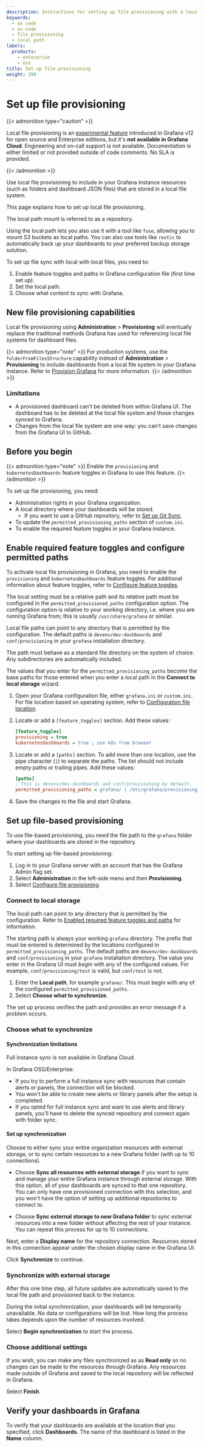 ```yaml
---
description: Instructions for setting up file provisioning with a local path.
keywords:
  - as code
  - as-code
  - file provisioning
  - local path
labels:
  products:
    - enterprise
    - oss
title: Set up file provisioning
weight: 200
---
```


# Set up file provisioning

{{< admonition type="caution" >}}

Local file provisioning is an [experimental feature](https://grafana.com/docs/release-life-cycle/) introduced in Grafana v12 for open source and Enterprise editions, but it's **not available in Grafana Cloud**. Engineering and on-call support is not available. Documentation is either limited or not provided outside of code comments. No SLA is provided.

{{< /admonition >}}

Use local file provisioning to include in your Grafana instance resources (such as folders and dashboard JSON files) that are stored in a local file system.

This page explains how to set up local file provisioning.

The local path mount is referred to as a repository.

Using the local path lets you also use it with a tool like `fuse`, allowing you to mount S3 buckets as local paths. You can also use tools like `restic` to automatically back up your dashboards to your preferred backup storage solution.

To set up file sync with local with local files, you need to:

1. Enable feature toggles and paths in Grafana configuration file (first time set up).
1. Set the local path.
1. Choose what content to sync with Grafana.

## New file provisioning capabilities

Local file provisioning using **Administration** > **Provisioning** will eventually replace the traditional methods Grafana has used for referencing local file systems for dashboard files.

{{< admonition type="note" >}}
For production systems, use the `folderFromFilesStructure` capability instead of **Administration** > **Provisioning** to include dashboards from a local file system in your Grafana instance. Refer to [Provision Grafana](https://grafana.com/docs/grafana/<GRAFANA_VERSION>/administration/provisioning/#provision-folders-structure-from-filesystem-to-grafana) for more information.
{{< /admonition >}}

### Limitations

- A provisioned dashboard can't be deleted from within Grafana UI. The dashboard has to be deleted at the local file system and those changes synced to Grafana.
- Changes from the local file system are one way: you can't save changes from the Grafana UI to GitHub.

## Before you begin

{{< admonition type="note" >}}
Enable the `provisioning` and `kubernetesDashboards` feature toggles in Grafana to use this feature.
{{< /admonition >}}

To set up file provisioning, you need:

- Administration rights in your Grafana organization.
- A local directory where your dashboards will be stored.
  - If you want to use a GitHub repository, refer to [Set up Git Sync](https://grafana.com/docs/grafana/<GRAFANA_VERSION>/observability-as-code/provision-resources/file-path-setup/).
- To update the `permitted_provisioning_paths` section of `custom.ini`.
- To enable the required feature toggles in your Grafana instance.

## Enable required feature toggles and configure permitted paths

To activate local file provisioning in Grafana, you need to enable the `provisioning` and `kubernetesDashboards` feature toggles.
For additional information about feature toggles, refer to [Configure feature toggles](https://grafana.com/docs/grafana/<GRAFANA_VERSION>/setup-grafana/configure-grafana/feature-toggles).

The local setting must be a relative path and its relative path must be configured in the `permitted_provisioned_paths` configuration option.
The configuration option is relative to your working directory, i.e. where you are running Grafana from; this is usually `/usr/share/grafana` or similar.

Local file paths can point to any directory that is permitted by the configuration.
The default paths is `devenv/dev-dashboards` and `conf/provisioning` in your `grafana` installation directory.

The path must behave as a standard file directory on the system of choice.
Any subdirectories are automatically included.

The values that you enter for the `permitted_provisioning_paths` become the base paths for those entered when you enter a local path in the **Connect to local storage** wizard.

1. Open your Grafana configuration file, either `grafana.ini` or `custom.ini`. For file location based on operating system, refer to [Configuration file location](https://grafana.com/docs/grafana/<GRAFANA_VERSION>/setup-grafana/configure-grafana/feature-toggles/#experimental-feature-toggles).
1. Locate or add a `[feature_toggles]` section. Add these values:

   ```ini
   [feature_toggles]
   provisioning = true
   kubernetesDashboards = true ; use k8s from browser
   ```

1. Locate or add a `[paths]` section. To add more than one location, use the pipe character (`|`) to separate the paths. The list should not include empty paths or trailing pipes. Add these values:

   ```ini
   [paths]
   ; This is devenv/dev-dashboards and conf/provisioning by default.
   permitted_provisioning_paths = grafana/ | /etc/grafana/provisioning/
   ```

1. Save the changes to the file and start Grafana.

## Set up file-based provisioning

To use file-based provisioning, you need the file path to the `grafana` folder where your dashboards are stored in the repository.

To start setting up file-based provisioning:

1. Log in to your Grafana server with an account that has the Grafana Admin flag set.
1. Select **Administration** in the left-side menu and then **Provisioning**.
1. Select [Configure file provisioning](#set-up-file-based-provisioning).

### Connect to local storage

The local path can point to any directory that is permitted by the configuration.
Refer to [Enabled required feature toggles and paths](#enable-required-feature-toggles-and-configure-permitted-paths) for information.

The starting path is always your working `grafana` directory.
The prefix that must be entered is determined by the locations configured in `permitted_provisioning_paths`.
The default paths are `devenv/dev-dashboards` and `conf/provisioning` in your `grafana` installation directory.
The value you enter in the Grafana UI must _begin_ with any of the configured values. For example, `conf/provisioning/test` is valid, but `conf/test` is not.

1. Enter the **Local path**, for example `grafana/`. This must begin with any of the configured `permitted_provisioned_paths`.
1. Select **Choose what to synchronize**.

The set up process verifies the path and provides an error message if a problem occurs.

### Choose what to synchronize

#### Synchronization limitations

Full instance sync is not available in Grafana Cloud.

In Grafana OSS/Enterprise:

- If you try to perform a full instance sync with resources that contain alerts or panels, the connection will be blocked.
- You won't be able to create new alerts or library panels after the setup is completed.
- If you opted for full instance sync and want to use alerts and library panels, you'll have to delete the synced repository and connect again with folder sync.

#### Set up synchronization

Choose to either sync your entire organization resources with external storage, or to sync certain resources to a new Grafana folder (with up to 10 connections).

- Choose **Sync all resources with external storage** if you want to sync and manage your entire Grafana instance through external storage. With this option, all of your dashboards are synced to that one repository. You can only have one provisioned connection with this selection, and you won't have the option of setting up additional repositories to connect to.

- Choose **Sync external storage to new Grafana folder** to sync external resources into a new folder without affecting the rest of your instance. You can repeat this process for up to 10 connections.

Next, enter a **Display name** for the repository connection. Resources stored in this connection appear under the chosen display name in the Grafana UI.

Click **Synchronize** to continue.

### Synchronize with external storage

After this one time step, all future updates are automatically saved to the local file path and provisioned back to the instance.

During the initial synchronization, your dashboards will be temporarily unavailable. No data or configurations will be lost.
How long the process takes depends upon the number of resources involved.

Select **Begin synchronization** to start the process.

### Choose additional settings

If you wish, you can make any files synchronized as as **Read only** so no changes can be made to the resources through Grafana.
Any resources made outside of Grafana and saved to the local repository will be reflected in Grafana.

Select **Finish**.

## Verify your dashboards in Grafana

To verify that your dashboards are available at the location that you specified, click **Dashboards**. The name of the dashboard is listed in the **Name** column.
